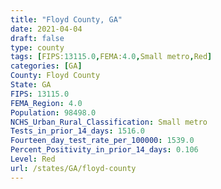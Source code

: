 ```yaml
---
title: "Floyd County, GA"
date: 2021-04-04
draft: false
type: county
tags: [FIPS:13115.0,FEMA:4.0,Small metro,Red]
categories: [GA]
County: Floyd County
State: GA
FIPS: 13115.0
FEMA_Region: 4.0
Population: 98498.0
NCHS_Urban_Rural_Classification: Small metro
Tests_in_prior_14_days: 1516.0
Fourteen_day_test_rate_per_100000: 1539.0
Percent_Positivity_in_prior_14_days: 0.106
Level: Red
url: /states/GA/floyd-county
---
```



